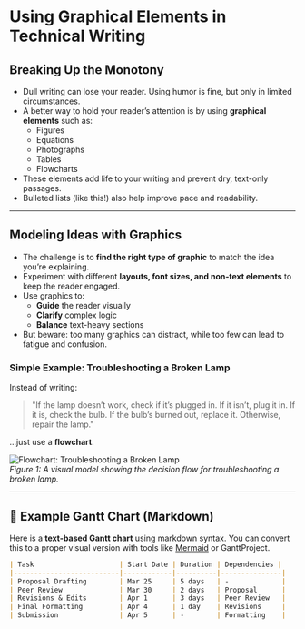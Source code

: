 # Using Graphical Elements in Technical Writing

## Breaking Up the Monotony

- Dull writing can lose your reader. Using humor is fine, but only in limited circumstances.
- A better way to hold your reader’s attention is by using **graphical elements** such as:
  - Figures
  - Equations
  - Photographs
  - Tables
  - Flowcharts
- These elements add life to your writing and prevent dry, text-only passages.
- Bulleted lists (like this!) also help improve pace and readability.

---

## Modeling Ideas with Graphics

- The challenge is to **find the right type of graphic** to match the idea you’re explaining.
- Experiment with different **layouts, font sizes, and non-text elements** to keep the reader engaged.
- Use graphics to:
  - **Guide** the reader visually
  - **Clarify** complex logic
  - **Balance** text-heavy sections
- But beware: too many graphics can distract, while too few can lead to fatigue and confusion.

### Simple Example: Troubleshooting a Broken Lamp

Instead of writing:
> "If the lamp doesn’t work, check if it’s plugged in. If it isn’t, plug it in. If it is, check the bulb. If the bulb’s burned out, replace it. Otherwise, repair the lamp."

...just use a **flowchart**.

![Flowchart: Troubleshooting a Broken Lamp]([../assets/graphics/LampFlowchart.svg.png](https://www.google.com/url?sa=i&url=https%3A%2F%2Fen.wikipedia.org%2Fwiki%2FFlowchart&psig=AOvVaw1zAxlOY_hMbpkQAIVXuF4s&ust=1743547373159000&source=images&cd=vfe&opi=89978449&ved=0CBMQjRxqFwoTCODN96CytYwDFQAAAAAdAAAAABAE))  
*Figure 1: A visual model showing the decision flow for troubleshooting a broken lamp.*

---

## 📅 Example Gantt Chart (Markdown)

Here is a **text-based Gantt chart** using markdown syntax. You can convert this to a proper visual version with tools like [Mermaid](https://mermaid.js.org/) or GanttProject.

```markdown
| Task                     | Start Date | Duration | Dependencies |
|--------------------------|------------|----------|---------------|
| Proposal Drafting        | Mar 25     | 5 days   | -             |
| Peer Review              | Mar 30     | 2 days   | Proposal      |
| Revisions & Edits        | Apr 1      | 3 days   | Peer Review   |
| Final Formatting         | Apr 4      | 1 day    | Revisions     |
| Submission               | Apr 5      | -        | Formatting    |
